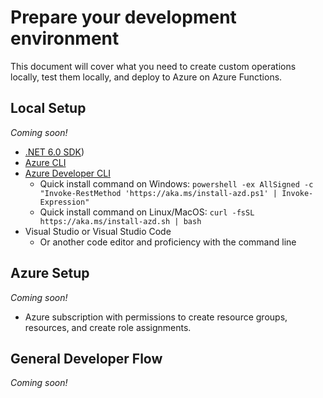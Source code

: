 # Prepare your development environment

This document will cover what you need to create custom operations locally, test them locally, and deploy to Azure on Azure Functions.

## Local Setup

*Coming soon!*

- [.NET 6.0 SDK](https://dotnet.microsoft.com/download))
- [Azure CLI](https://docs.microsoft.com/cli/azure/install-azure-cli)
- [Azure Developer CLI](https://docs.microsoft.com/azure/developer/azure-developer-cli/get-started?tabs=bare-metal%2Cwindows&pivots=programming-language-csharp#prerequisites)
  - Quick install command on Windows: `powershell -ex AllSigned -c "Invoke-RestMethod 'https://aka.ms/install-azd.ps1' | Invoke-Expression"`
  - Quick install command on Linux/MacOS: `curl -fsSL https://aka.ms/install-azd.sh | bash`
- Visual Studio or Visual Studio Code
  - Or another code editor and proficiency with the command line

## Azure Setup

*Coming soon!*

- Azure subscription with permissions to create resource groups, resources, and create role assignments.

## General Developer Flow

*Coming soon!*